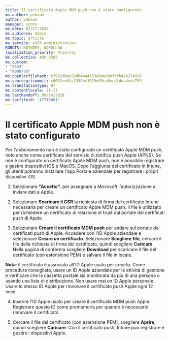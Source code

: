 ```yaml
---
title: Il certificato Apple MDM push non è stato configurato
ms.author: pebaum
author: pebaum
manager: scotv
ms.date: 07/27/2020
ms.audience: Admin
ms.topic: article
ms.service: o365-administration
ROBOTS: NOINDEX, NOFOLLOW
localization_priority: Priority
ms.collection: Adm_O365
ms.custom:
- "2634"
- "9000770"
ms.openlocfilehash: 5f95c9bee29db44a4153e0de0b8f6fb49b274920
ms.sourcegitcommit: c6692ce0fa1358ec3529e59ca0ecdfdea4cdc759
ms.translationtype: HT
ms.contentlocale: it-IT
ms.lasthandoff: 09/14/2020
ms.locfileid: "47716861"
---
```

# <a name="apple-mdm-push-certificate-has-not-been-set-up"></a>Il certificato Apple MDM push non è stato configurato

Per l'abbonamento non è stato configurato un certificato Apple MDM push, noto anche come certificato del servizio di notifica push Apple (APNS). Se non è configurato un certificato Apple MDM push, non è possibile registrare e gestire dispositivi iOS e MacOS. Dopo l'aggiunta del certificato in Intune, gli utenti potranno installare l'app Portale aziendale per registrare i propri dispositivi iOS.

1. Selezionare **"Accetto".** per assegnare a Microsoft l'autorizzazione a inviare dati a Apple.

2. Selezionare **Scaricare il CSR** la richiesta di firma del certificato Intune necessaria per creare un certificato Apple MDM push. Il file è utilizzato per richiedere un certificato di relazione di trust dal portale dei certificati push di Apple.

3. Selezionare **Creare il certificato MDM push** per andare sul portale dei certificati push di Apple. Accedere con l'ID Apple aziendale e selezionare **Creare un certificato**. Selezionare **Scegliere file**, cercare il file della richiesta di firma del certificato, quindi scegliere **Caricare**. Nella pagina di conferma scegliere **Download** per scaricare il file del certificato (con estensione PEM) e salvare il file in locale.
 
**Nota**: il certificato è associato all'ID Apple usato per crearlo. Come procedura consigliata, usare un ID Apple aziendale per le attività di gestione e verificare che la cassetta postale sia monitorata da più di una persona o usando una lista di distribuzione. Non usare mai un ID Apple personale. Usare lo stesso ID Apple per rinnovare il certificato push Apple ogni 12 mesi.
 
4. Inserire l'ID Apple usato per creare il certificato MDM push Apple. Registrare questo ID come promemoria per quando è necessario rinnovare il certificato.

5. Cercare il file del certificato (con estensione PEM), scegliere **Aprire**, quindi scegliere **Caricare**. Con il certificato push, Intune può registrare e gestire i dispositivi Apple.